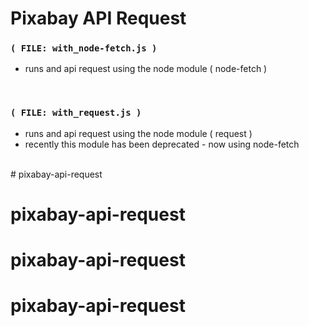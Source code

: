 
# Pixabay API Request



### `( FILE: with_node-fetch.js )`

- runs and api request using the node module ( node-fetch )

<br/>


### `( FILE: with_request.js )`

- runs and api request using the node module ( request )
- recently this module has been deprecated - now using node-fetch

<br/># pixabay-api-request
# pixabay-api-request
# pixabay-api-request
# pixabay-api-request
